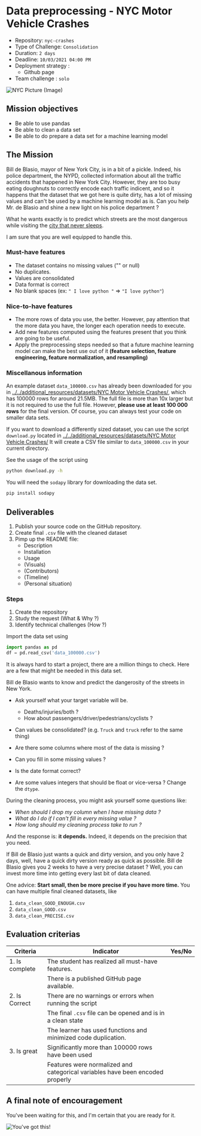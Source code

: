 # Data preprocessing - NYC Motor Vehicle Crashes

- Repository: `nyc-crashes`
- Type of Challenge: `Consolidation`
- Duration: `2 days`
- Deadline: `10/03/2021 04:00 PM`
- Deployment strategy :
  - Github page
- Team challenge : `solo`

![NYC Picture (Image)](https://images.nycgo.com/image/fetch/q_70,w_900/https://www.nycgo.com/images/uploads/NY_in_3_days/TimeSquare-Manhattan-NYC-BrittanyPetronella_0069sat.jpg)

## Mission objectives

- Be able to use pandas
- Be able to clean a data set
- Be able to do prepare a data set for a machine learning model

## The Mission

Bill de Blasio, mayor of New York City, is in a bit of a pickle. Indeed, his police department, the NYPD, collected information about all the traffic accidents that happened in New York City. However, they are too busy eating doughnuts to correctly encode each traffic indicent, and so it happens that the dataset that we got here is quite dirty, has a lot of missing values and can't be used by a machine learning model as is.
Can you help Mr. de Blasio and shine a new light on his police department ?

What he wants exactly is to predict which streets are the most dangerous while visiting the [city that never sleeps](https://en.wikipedia.org/wiki/The_City_That_Never_Sleeps).

I am sure that you are well equipped to handle this.

### Must-have features

- The dataset contains no missing values ("" or null)
- No duplicates.
- Values are consolidated
- Data format is correct
- No blank spaces (ex: `" I love python "` => `"I love python"`)

### Nice-to-have features

- The more rows of data you use, the better. However, pay attention that the more data you have, the longer each operation needs to execute.
- Add new features computed using the features present that you think are going to be useful.
- Apply the preprocessing steps needed so that a future machine learning model can make the best use out of it **(feature selection, feature engineering, feature normalization, and resampling)**

### Miscellanous information

An example dataset `data_100000.csv` has already been downloaded for you in
[../../additional_resources/datasets/NYC Motor Vehicle Crashes/](../../additional_resources/datasets/NYC%20Motor%20Vehicle%20Crashes/data_100000.csv), which has 100000 rows for around 21.5MB. The full file is more than 10x larger but it is not required to use the full file. However, **please use at least 100 000 rows** for the final version. Of course, you can always test your code on smaller data sets.

If you want to download a differently sized dataset, you can use the script `download.py` located in
[../../additional_resources/datasets/NYC Motor Vehicle Crashes/](../../additional_resources/datasets/NYC%20Motor%20Vehicle%20Crashes/download.py)
It will create a CSV file similar to `data_100000.csv` in your current directory.

See the usage of the script using

```bash
python download.py -h
```

You will need the `sodapy` library for downloading the data set.

```bash
pip install sodapy
```

## Deliverables

1. Publish your source code on the GitHub repository.
2. Create final `.csv` file with the cleaned dataset
3. Pimp up the README file:
   - Description
   - Installation
   - Usage
   - (Visuals)
   - (Contributors)
   - (Timeline)
   - (Personal situation)

### Steps

1. Create the repository
2. Study the request (What & Why ?)
3. Identify technical challenges (How ?)

Import the data set using

```python
import pandas as pd
df = pd.read_csv('data_100000.csv')
```

It is always hard to start a project, there are a million things to check.
Here are a few that might be needed in this data set.

Bill de Blasio wants to know and predict the dangerosity of the streets in New York.

- Ask yourself what your target variable will be.
  - Deaths/injuries/both ?
  - How about passengers/driver/pedestrians/cyclists ?

- Can values be consolidated? (e.g. `Truck` and `truck` refer to the same thing)
- Are there some columns where most of the data is missing ?
- Can you fill in some missing values ?
- Is the date format correct?
- Are some values integers that should be float or vice-versa ? Change the `dtype`.

During the cleaning process, you might ask yourself some questions like:

- *When should I drop my column when I have missing data ?*
- *What do I do if I can't fill in every missing value ?*
- *How long should my cleaning process take to run ?*

And the response is: **it depends.**
Indeed, it depends on the precision that you need.

If Bill de Blasio just wants a quick and dirty version, and you only have 2 days, well, have a quick dirty version ready as quick as possible.
Bill de Blasio gives you 2 weeks to have a very precise dataset ? Well, you can invest more time into getting every last bit of data cleaned.

One advice: **Start small, then be more precise if you have more time.**
You can have multiple final cleaned datasets, like

1. `data_clean_GOOD_ENOUGH.csv`
2. `data_clean_GOOD.csv`
3. `data_clean_PRECISE.csv`

## Evaluation criterias

| Criteria       | Indicator                                                                     | Yes/No |
| -------------- | ----------------------------------------------------------------------------- | ------ |
| 1. Is complete | The student has realized all must-have features.                              |        |
|                | There is a published GitHub page available.                                   |
| 2. Is Correct  | There are no warnings or errors when running the script                       |        |
|                | The final `.csv` file can be opened and is in a clean state                   |        |
|                | The learner has used functions and minimized code duplication. |        |
| 3. Is great    | Significantly more than 100000 rows have been used                            |        |
|                | Features were normalized and categorical variables have been encoded properly |        |

## A final note of encouragement

You've been waiting for this, and I'm certain that you are ready for it.

![You've got this!](https://media.giphy.com/media/ctNDDU3a4ffK1su6yJ/giphy.gif)
